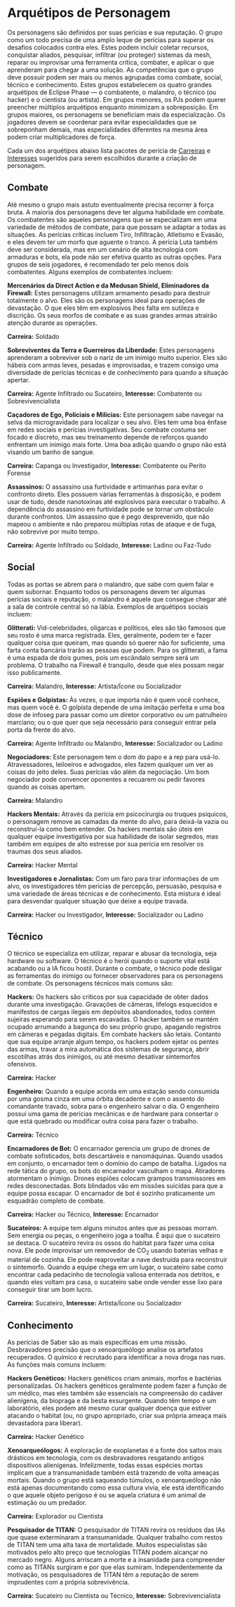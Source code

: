 # Arquétipos de Personagem

Os personagens são definidos por suas perícias e sua reputação. O grupo como um todo precisa de uma amplo leque de perícias para superar os desafios colocados contra eles. Estes podem incluir coletar recursos, conquistar aliados, pesquisar, infiltrar (ou proteger) sistemas da mesh, reparar ou improvisar uma ferramenta crítica, combater, e aplicar o que aprenderam para chegar a uma solução. As competências que o grupo deve possuir podem ser mais ou menos agrupadas como combate, social, técnico e conhecimento. Estes grupos estabelecem os quatro grandes arquétipos de Eclipse Phase — o combatente, o malandro, o técnico (ou hacker) e o cientista (ou artista). Em grupos menores, os PJs podem querer preencher múltiplos arquétipos enquanto minimizam a sobreposição. Em grupos maiores, os personagens se beneficiam mais da especialização. Os jogadores devem se coordenar para evitar especialidades que se sobreponham demais, mas especialidades diferentes na mesma área podem criar multiplicadores de força.

Cada um dos arquétipos abaixo lista pacotes de perícia de [Carreiras](../04/05-step-2-carrer.md) e [Interesses](../04/06-step-3-interest.md) sugeridos para serem escolhidos durante a criação de personagem.

## Combate

Até mesmo o grupo mais astuto eventualmente precisa recorrer à força bruta. A maioria dos personagens deve ter alguma habilidade em combate. Os combatentes são aqueles personagens que se especializam em uma variedade de métodos de combate, para que possam se adaptar a todas as situações. As perícias críticas incluem Tiro, Infiltração, Atletismo e Evasão, e eles devem ter um morfo que aguente o tranco. A perícia Luta também deve ser considerada, mas em um cenário de alta tecnologia com armaduras e bots, ela pode não ser efetiva quanto as outras opções. Para grupos de seis jogadores, é recomendado ter pelo menos dois combatentes. Alguns exemplos de combatentes incluem:

**Mercenários da Direct Action e da Medusan Shield, Eliminadores da Firewall:** Estes personagens utilizam armamento pesado para destruir totalmente o alvo. Eles são os personagens ideal para operações de devastação. O que eles têm em explosivos lhes falta em sutileza e discrição. Os seus morfos de combate e as suas grandes armas atrairão atenção durante as operações.

<!-- CLEANED blockquote class="indent" -->

**Carreira:** Soldado

<!-- CLEANED /blockquote -->

**Sobreviventes da Terra e Guerreiros da Liberdade:** Estes personagens aprenderam a sobreviver sob o nariz de um inimigo muito superior. Eles são hábeis com armas leves, pesadas e improvisadas, e trazem consigo uma diversidade de perícias técnicas e de conhecimento para quando a situação apertar.

<!-- CLEANED blockquote class="indent" -->

**Carreira:** Agente Infiltrado ou Sucateiro, **Interesse:** Combatente ou Sobrevivencialista

<!-- CLEANED /blockquote -->

**Caçadores de Ego, Policiais e Milícias:** Este personagem sabe navegar na selva da microgravidade para localizar o seu alvo. Eles tem uma boa ênfase em redes sociais e perícias investigativas. Seu combate costuma ser focado e discreto, mas seu treinamento depende de reforços quando enfrentam um inimigo mais forte. Uma boa adição quando o grupo não está visando um banho de sangue.

<!-- CLEANED blockquote class="indent" -->

**Carreira:** Capanga ou Investigador, **Interesse:** Combatente ou Perito Forense

<!-- CLEANED /blockquote -->

**Assassinos:** O assassino usa furtividade e artimanhas para evitar o confronto direto. Eles possuem várias ferramentas à disposição, e podem usar de tudo, desde nanotoxinas até explosivos para executar o trabalho. A dependência do assassino em furtividade pode se tornar um obstáculo durante confrontos. Um assassino que é pego desprevenido, que não mapeou o ambiente e não preparou múltiplas rotas de ataque e de fuga, não sobrevive por muito tempo.

<!-- CLEANED blockquote class="indent" -->

**Carreira:** Agente Infiltrado ou Soldado, **Interesse:** Ladino ou Faz-Tudo

<!-- CLEANED /blockquote -->

## Social

Todas as portas se abrem para o malandro, que sabe com quem falar e quem subornar. Enquanto todos os personagens devem ter algumas perícias sociais e reputação, o malandro é aquele que consegue chegar até a sala de controle central só na lábia. Exemplos de arquétipos sociais incluem:

**Glitterati:** Vid-celebridades, oligarcas e políticos, eles são tão famosos que seu rosto é uma marca registrada. Eles, geralmente, podem ter e fazer qualquer coisa que queiram, mas quando só querer não for suficiente, uma farta conta bancária trarão as pessoas que podem. Para os glitterati, a fama é uma espada de dois gumes, pois um escândalo sempre será um problema. O trabalho na Firewall é tranquilo, desde que eles possam negar isso publicamente.

<!-- CLEANED blockquote class="indent" -->

**Carreira:** Malandro, **Interesse:** Artista/Ícone ou Socializador

<!-- CLEANED /blockquote -->

**Espiões e Golpistas:** Às vezes, o que importa não é quem você conhece, mas quem você é. O golpista depende de uma imitação perfeita e uma boa dose de infoseg para passar como um diretor corporativo ou um patrulheiro marciano; ou o que quer que seja necessário para conseguir entrar pela porta da frente do alvo.

<!-- CLEANED blockquote class="indent" -->

**Carreira:** Agente Infiltrado ou Malandro, **Interesse:** Socializador ou Ladino

<!-- CLEANED /blockquote -->

**Negociadores:** Este personagem tem o dom do papo e a rep para usá-lo. Atravessadores, leiloeiros e advogados, eles fazem qualquer um ver as coisas do jeito deles. Suas perícias vão além da negociação. Um bom negociador pode convencer oponentes a recuarem ou pedir favores quando as coisas apertam.

<!-- CLEANED blockquote class="indent" -->

**Carreira:** Malandro

<!-- CLEANED /blockquote -->

**Hackers Mentais:** Através da perícia em psicocirurgia ou truques psíquicos, o personagem remove as camadas da mente do alvo, para deixá-la vazia ou reconstruí-la como bem entender. Os hackers mentais são úteis em qualquer equipe investigativa por sua habilidade de isolar segredos, mas também em equipes de alto estresse por sua perícia em resolver os traumas dos seus aliados.

<!-- CLEANED blockquote class="indent" -->

**Carreira:** Hacker Mental

<!-- CLEANED /blockquote -->

**Investigadores e Jornalistas:** Com um faro para tirar informações de um alvo, os investigadores têm perícias de percepção, persuasão, pesquisa e uma variedade de áreas técnicas e de conhecimento. Esta mistura é ideal para desvendar qualquer situação que deixe a equipe travada.

<!-- CLEANED blockquote class="indent" -->

**Carreira:** Hacker ou Investigador, **Interesse:** Socializador ou Ladino

<!-- CLEANED /blockquote -->

## Técnico

O técnico se especializa em utilizar, reparar e abusar da tecnologia, seja hardware ou software. O técnico é o herói quando o suporte vital está acabando ou a IA ficou hostil. Durante o combate, o técnico pode desligar as ferramentas do inimigo ou fornecer observadores para os personagens de combate. Os personagens técnicos mais comuns são:

**Hackers:** Os hackers são críticos por sua capacidade de obter dados durante uma investigação. Gravações de câmeras, lifelogs esquecidos e manifestos de cargas ilegais em depósitos abandonados, todos contém sujeiras esperando para serem escavadas. O hacker também se mantém ocupado arrumando a bagunça do seu próprio grupo, apagando registros em câmeras e pegadas digitais. Em combate hackers são letais. Contanto que sua equipe arranje algum tempo, os hackers podem ejetar os pentes das armas, travar a mira automática dos sistemas de segurança, abrir escotilhas atrás dos inimigos, ou até mesmo desativar sintemorfos ofensivos.

<!-- CLEANED blockquote class="indent" -->

**Carreira:** Hacker

<!-- CLEANED /blockquote -->

**Engenheiro:** Quando a equipe acorda em uma estação sendo consumida por uma gosma cinza em uma órbita decadente e com o assento do comandante travado, sobra para o engenheiro salvar o dia. O engenheiro possui uma gama de perícias mecânicas e de hardware para consertar o que está quebrado ou modificar outra coisa para fazer o trabalho.

<!-- CLEANED blockquote class="indent" -->

**Carreira:** Técnico

<!-- CLEANED /blockquote -->

**Encarnadores de Bot:** O encarnador gerencia um grupo de drones de combate sofisticados, bots descartáveis e nanomáquinas. Quando usados em conjunto, o encarnador tem o domínio do campo de batalha. Ligados na rede tática do grupo, os bots do encarnador vasculham o mapa. Atiradores atormentam o inimigo. Drones espiões colocam grampos transmissores em redes desconectadas. Bots blindados vão em missões suicidas para que a equipe possa escapar. O encarnador de bot é sozinho praticamente um esquadrão completo de combate.

<!-- CLEANED blockquote class="indent" -->

**Carreira:** Hacker ou Técnico, **Interesse:** Encarnador

<!-- CLEANED /blockquote -->

**Sucateiros:** A equipe tem alguns minutos antes que as pessoas morram. Sem energia ou peças, o engenheiro joga a toalha. É aqui que o sucateiro se destaca. O sucateiro revira os ossos do habitat para fazer uma coisa nova. Ele pode improvisar um removedor de CO<sub>2</sub> usando baterias velhas e material de cozinha. Ele pode reaproveitar a nave destruída para reconstruir o sintemorfo. Quando a equipe chega em um lugar, o sucateiro sabe como encontrar cada pedacinho de tecnologia valiosa enterrada nos detritos, e quando eles voltam pra casa, o sucateiro sabe onde vender esse lixo para conseguir tirar um bom lucro.

<!-- CLEANED blockquote class="indent" -->

**Carreira:** Sucateiro, **Interesse:** Artista/Ícone ou Socializador

<!-- CLEANED /blockquote -->

## Conhecimento

As perícias de Saber são as mais específicas em uma missão. Desbravadores precisão que o xenoarqueólogo analise os artefatos recuperados. O químico é recrutado para identificar a nova droga nas ruas. As funções mais comuns incluem:

**Hackers Genéticos:** Hackers genéticos criam animais, morfos e bactérias personalizadas. Os hackers genéticos geralmente podem fazer a função de um médico, mas eles também são essenciais na compreensão do cadáver alienígena, da biopraga e da besta exsurgente. Quando têm tempo e um laboratório, eles podem até mesmo curar qualquer doença que estiver atacando o habitat (ou, no grupo apropriado, criar sua própria ameaça mais devastadora para liberar).

<!-- CLEANED blockquote class="indent" -->

**Carreira:** Hacker Genético

<!-- CLEANED /blockquote -->

**Xenoarqueólogos:** A exploração de exoplanetas é a fonte dos saltos mais drásticos em tecnologia, com os desbravadores resgatando antigos dispositivos alienígenas. Infelizmente, todas essas espécies mortas implicam que a transumanidade também está trazendo de volta ameaças mortais. Quando o grupo está saqueando túmulos, o xenoarqueólogo não está apenas documentando como essa cultura vivia, ele está identificando o que aquele objeto perigoso é ou se aquela criatura é um animal de estimação ou um predador.

<!-- CLEANED blockquote class="indent" -->

**Carreira:** Explorador ou Cientista

<!-- CLEANED /blockquote -->

**Pesquisador de TITAN:** O pesquisador de TITAN revira os resíduos das IAs que quase exterminaram a transumanidade. Qualquer trabalho com restos de TITAN tem uma alta taxa de mortalidade. Muitos especialistas são motivados pelo alto preço que tecnologias TITAN podem alcançar no mercado negro. Alguns arriscam a morte e a insanidade para compreender como as TITANs surgiram e por que elas sumiram. Independentemente da motivação, os pesquisadores de TITAN têm a reputação de serem imprudentes com a própria sobrevivência.

<!-- CLEANED blockquote class="indent" -->

**Carreira:** Sucateiro ou Cientista ou Técnico, **Interesse:** Sobrevivencialista

<!-- CLEANED /blockquote -->
